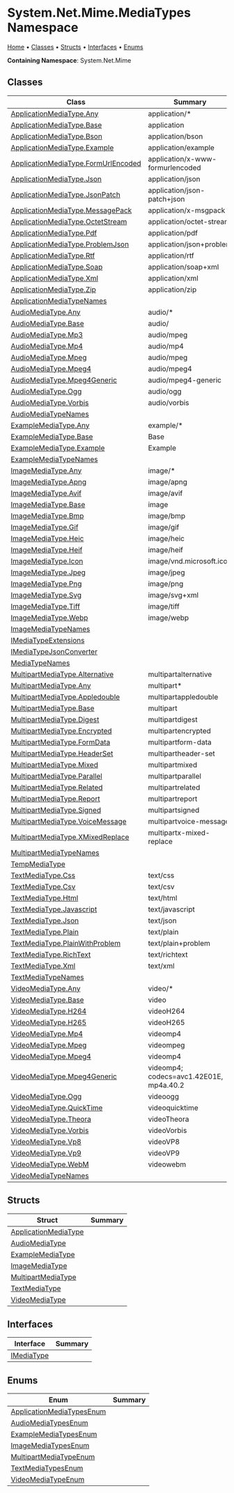 # System\.Net\.Mime\.MediaTypes Namespace

[Home](../README.md) &#x2022; [Classes](#classes) &#x2022; [Structs](#structs) &#x2022; [Interfaces](#interfaces) &#x2022; [Enums](#enums)

**Containing Namespace**: System\.Net\.Mime

## Classes

| Class | Summary |
| ----- | ------- |
| [ApplicationMediaType.Any](ApplicationMediaType/Any/README.md) | application/\* |
| [ApplicationMediaType.Base](ApplicationMediaType/Base/README.md) | application |
| [ApplicationMediaType.Bson](ApplicationMediaType/Bson/README.md) | application/bson |
| [ApplicationMediaType.Example](ApplicationMediaType/Example/README.md) | application/example |
| [ApplicationMediaType.FormUrlEncoded](ApplicationMediaType/FormUrlEncoded/README.md) | application/x\-www\-formurlencoded |
| [ApplicationMediaType.Json](ApplicationMediaType/Json/README.md) | application/json |
| [ApplicationMediaType.JsonPatch](ApplicationMediaType/JsonPatch/README.md) | application/json\-patch\+json |
| [ApplicationMediaType.MessagePack](ApplicationMediaType/MessagePack/README.md) | application/x\-msgpack |
| [ApplicationMediaType.OctetStream](ApplicationMediaType/OctetStream/README.md) | application/octet\-stream |
| [ApplicationMediaType.Pdf](ApplicationMediaType/Pdf/README.md) | application/pdf |
| [ApplicationMediaType.ProblemJson](ApplicationMediaType/ProblemJson/README.md) | application/json\+problem |
| [ApplicationMediaType.Rtf](ApplicationMediaType/Rtf/README.md) | application/rtf |
| [ApplicationMediaType.Soap](ApplicationMediaType/Soap/README.md) | application/soap\+xml |
| [ApplicationMediaType.Xml](ApplicationMediaType/Xml/README.md) | application/xml |
| [ApplicationMediaType.Zip](ApplicationMediaType/Zip/README.md) | application/zip |
| [ApplicationMediaTypeNames](ApplicationMediaTypeNames/README.md) | |
| [AudioMediaType.Any](AudioMediaType/Any/README.md) | audio/\* |
| [AudioMediaType.Base](AudioMediaType/Base/README.md) | audio/ |
| [AudioMediaType.Mp3](AudioMediaType/Mp3/README.md) | audio/mpeg |
| [AudioMediaType.Mp4](AudioMediaType/Mp4/README.md) | audio/mp4 |
| [AudioMediaType.Mpeg](AudioMediaType/Mpeg/README.md) | audio/mpeg |
| [AudioMediaType.Mpeg4](AudioMediaType/Mpeg4/README.md) | audio/mpeg4 |
| [AudioMediaType.Mpeg4Generic](AudioMediaType/Mpeg4Generic/README.md) | audio/mpeg4\-generic |
| [AudioMediaType.Ogg](AudioMediaType/Ogg/README.md) | audio/ogg |
| [AudioMediaType.Vorbis](AudioMediaType/Vorbis/README.md) | audio/vorbis |
| [AudioMediaTypeNames](AudioMediaTypeNames/README.md) | |
| [ExampleMediaType.Any](ExampleMediaType/Any/README.md) | example/\* |
| [ExampleMediaType.Base](ExampleMediaType/Base/README.md) | Base |
| [ExampleMediaType.Example](ExampleMediaType/Example/README.md) | Example |
| [ExampleMediaTypeNames](ExampleMediaTypeNames/README.md) | |
| [ImageMediaType.Any](ImageMediaType/Any/README.md) | image/\* |
| [ImageMediaType.Apng](ImageMediaType/Apng/README.md) | image/apng |
| [ImageMediaType.Avif](ImageMediaType/Avif/README.md) | image/avif |
| [ImageMediaType.Base](ImageMediaType/Base/README.md) | image |
| [ImageMediaType.Bmp](ImageMediaType/Bmp/README.md) | image/bmp |
| [ImageMediaType.Gif](ImageMediaType/Gif/README.md) | image/gif |
| [ImageMediaType.Heic](ImageMediaType/Heic/README.md) | image/heic |
| [ImageMediaType.Heif](ImageMediaType/Heif/README.md) | image/heif |
| [ImageMediaType.Icon](ImageMediaType/Icon/README.md) | image/vnd\.microsoft\.icon |
| [ImageMediaType.Jpeg](ImageMediaType/Jpeg/README.md) | image/jpeg |
| [ImageMediaType.Png](ImageMediaType/Png/README.md) | image/png |
| [ImageMediaType.Svg](ImageMediaType/Svg/README.md) | image/svg\+xml |
| [ImageMediaType.Tiff](ImageMediaType/Tiff/README.md) | image/tiff |
| [ImageMediaType.Webp](ImageMediaType/Webp/README.md) | image/webp |
| [ImageMediaTypeNames](ImageMediaTypeNames/README.md) | |
| [IMediaTypeExtensions](IMediaTypeExtensions/README.md) | |
| [IMediaTypeJsonConverter](IMediaTypeJsonConverter/README.md) | |
| [MediaTypeNames](MediaTypeNames/README.md) | |
| [MultipartMediaType.Alternative](MultipartMediaType/Alternative/README.md) | multipartalternative |
| [MultipartMediaType.Any](MultipartMediaType/Any/README.md) | multipart\* |
| [MultipartMediaType.Appledouble](MultipartMediaType/Appledouble/README.md) | multipartappledouble |
| [MultipartMediaType.Base](MultipartMediaType/Base/README.md) | multipart |
| [MultipartMediaType.Digest](MultipartMediaType/Digest/README.md) | multipartdigest |
| [MultipartMediaType.Encrypted](MultipartMediaType/Encrypted/README.md) | multipartencrypted |
| [MultipartMediaType.FormData](MultipartMediaType/FormData/README.md) | multipartform\-data |
| [MultipartMediaType.HeaderSet](MultipartMediaType/HeaderSet/README.md) | multipartheader\-set |
| [MultipartMediaType.Mixed](MultipartMediaType/Mixed/README.md) | multipartmixed |
| [MultipartMediaType.Parallel](MultipartMediaType/Parallel/README.md) | multipartparallel |
| [MultipartMediaType.Related](MultipartMediaType/Related/README.md) | multipartrelated |
| [MultipartMediaType.Report](MultipartMediaType/Report/README.md) | multipartreport |
| [MultipartMediaType.Signed](MultipartMediaType/Signed/README.md) | multipartsigned |
| [MultipartMediaType.VoiceMessage](MultipartMediaType/VoiceMessage/README.md) | multipartvoice\-message |
| [MultipartMediaType.XMixedReplace](MultipartMediaType/XMixedReplace/README.md) | multipartx\-mixed\-replace |
| [MultipartMediaTypeNames](MultipartMediaTypeNames/README.md) | |
| [TempMediaType](TempMediaType/README.md) | |
| [TextMediaType.Css](TextMediaType/Css/README.md) | text/css |
| [TextMediaType.Csv](TextMediaType/Csv/README.md) | text/csv |
| [TextMediaType.Html](TextMediaType/Html/README.md) | text/html |
| [TextMediaType.Javascript](TextMediaType/Javascript/README.md) | text/javascript |
| [TextMediaType.Json](TextMediaType/Json/README.md) | text/json |
| [TextMediaType.Plain](TextMediaType/Plain/README.md) | text/plain |
| [TextMediaType.PlainWithProblem](TextMediaType/PlainWithProblem/README.md) | text/plain\+problem |
| [TextMediaType.RichText](TextMediaType/RichText/README.md) | text/richtext |
| [TextMediaType.Xml](TextMediaType/Xml/README.md) | text/xml |
| [TextMediaTypeNames](TextMediaTypeNames/README.md) | |
| [VideoMediaType.Any](VideoMediaType/Any/README.md) | video/\* |
| [VideoMediaType.Base](VideoMediaType/Base/README.md) | video |
| [VideoMediaType.H264](VideoMediaType/H264/README.md) | videoH264 |
| [VideoMediaType.H265](VideoMediaType/H265/README.md) | videoH265 |
| [VideoMediaType.Mp4](VideoMediaType/Mp4/README.md) | videomp4 |
| [VideoMediaType.Mpeg](VideoMediaType/Mpeg/README.md) | videompeg |
| [VideoMediaType.Mpeg4](VideoMediaType/Mpeg4/README.md) | videomp4 |
| [VideoMediaType.Mpeg4Generic](VideoMediaType/Mpeg4Generic/README.md) | videomp4; codecs=avc1\.42E01E, mp4a\.40\.2 |
| [VideoMediaType.Ogg](VideoMediaType/Ogg/README.md) | videoogg |
| [VideoMediaType.QuickTime](VideoMediaType/QuickTime/README.md) | videoquicktime |
| [VideoMediaType.Theora](VideoMediaType/Theora/README.md) | videoTheora |
| [VideoMediaType.Vorbis](VideoMediaType/Vorbis/README.md) | videoVorbis |
| [VideoMediaType.Vp8](VideoMediaType/Vp8/README.md) | videoVP8 |
| [VideoMediaType.Vp9](VideoMediaType/Vp9/README.md) | videoVP9 |
| [VideoMediaType.WebM](VideoMediaType/WebM/README.md) | videowebm |
| [VideoMediaTypeNames](VideoMediaTypeNames/README.md) | |

## Structs

| Struct | Summary |
| ------ | ------- |
| [ApplicationMediaType](ApplicationMediaType/README.md) | |
| [AudioMediaType](AudioMediaType/README.md) | |
| [ExampleMediaType](ExampleMediaType/README.md) | |
| [ImageMediaType](ImageMediaType/README.md) | |
| [MultipartMediaType](MultipartMediaType/README.md) | |
| [TextMediaType](TextMediaType/README.md) | |
| [VideoMediaType](VideoMediaType/README.md) | |

## Interfaces

| Interface | Summary |
| --------- | ------- |
| [IMediaType](IMediaType/README.md) | |

## Enums

| Enum | Summary |
| ---- | ------- |
| [ApplicationMediaTypesEnum](ApplicationMediaTypesEnum/README.md) | |
| [AudioMediaTypesEnum](AudioMediaTypesEnum/README.md) | |
| [ExampleMediaTypesEnum](ExampleMediaTypesEnum/README.md) | |
| [ImageMediaTypesEnum](ImageMediaTypesEnum/README.md) | |
| [MultipartMediaTypeEnum](MultipartMediaTypeEnum/README.md) | |
| [TextMediaTypesEnum](TextMediaTypesEnum/README.md) | |
| [VideoMediaTypeEnum](VideoMediaTypeEnum/README.md) | |

